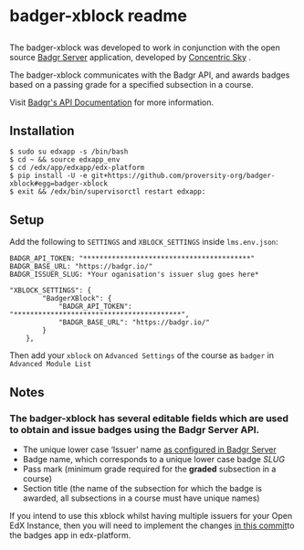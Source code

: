 # badger-xblock readme
## 

The badger-xblock was developed to work in conjunction with the open source [Badgr Server](https://github.com/concentricsky/badgr-server) application, developed by [Concentric Sky](https://concentricsky.com) .

The badger-xblock communicates with the Badgr API, and awards badges based on a passing grade for a specified subsection in a course. 


Visit [Badgr's API Documentation](https://api.badgr.io/docs/v2/) for more information.

## Installation
```
$ sudo su edxapp -s /bin/bash
$ cd ~ && source edxapp_env
$ cd /edx/app/edxapp/edx-platform
$ pip install -U -e git+https://github.com/proversity-org/badger-xblock#egg=badger-xblock
$ exit && /edx/bin/supervisorctl restart edxapp:
```

## Setup

Add the following to ```SETTINGS``` and ```XBLOCK_SETTINGS``` inside ```lms.env.json```:

```
BADGR_API_TOKEN: "*****************************************"
BADGR_BASE_URL: "https://badgr.io/"
BADGR_ISSUER_SLUG: *Your oganisation's issuer slug goes here*

"XBLOCK_SETTINGS": {
        "BadgerXBlock": {
            "BADGR_API_TOKEN": "*****************************************",
            "BADGR_BASE_URL": "https://badgr.io/"
        }
    },
```

Then add your ```xblock``` on ```Advanced Settings``` of the course as ```badger``` in ```Advanced Module List```

## Notes

### The badger-xblock has several editable fields which are used to obtain and issue badges using the Badgr Server API. 

* The unique lower case ‘Issuer’ name [as configured in Badgr Server](https://badgr.io/issuer)
* Badge name, which corresponds to a unique lower case badge *SLUG*
* Pass mark (minimum grade required for the **graded** subsection in a course)
* Section title (the name of the subsection for which the badge is awarded, all subsections in a course must have unique names)


If you intend to use this xblock whilst having multiple issuers for your Open EdX Instance, then you will need to implement the changes [in this commit](https://github.com/proversity-org/edx-platform/commit/422cd1586044cd462356467d11530522792528d)to the badges app in edx-platform.
